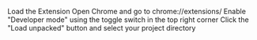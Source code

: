 Load the Extension
Open Chrome and go to chrome://extensions/
Enable "Developer mode" using the toggle switch in the top right corner
Click the "Load unpacked" button and select your project directory
